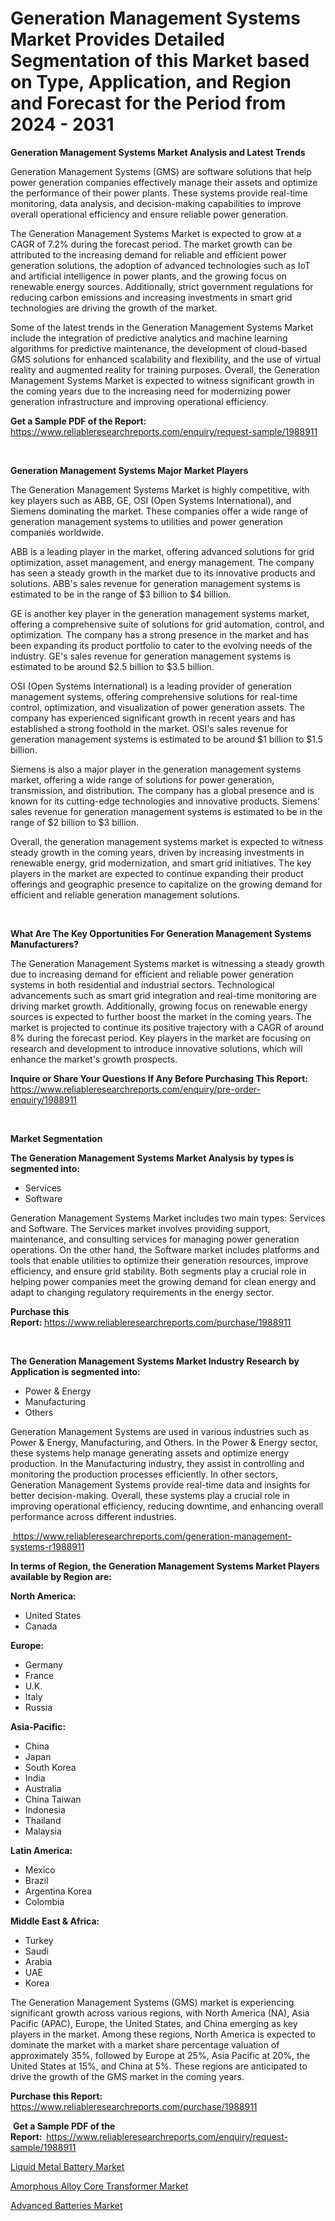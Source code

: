 <p><h1>Generation Management Systems Market Provides Detailed Segmentation of this Market based on Type, Application, and Region and Forecast for the Period from 2024 - 2031</h1></p><p><strong>Generation Management Systems Market Analysis and Latest Trends</strong></p>
<p><p>Generation Management Systems (GMS) are software solutions that help power generation companies effectively manage their assets and optimize the performance of their power plants. These systems provide real-time monitoring, data analysis, and decision-making capabilities to improve overall operational efficiency and ensure reliable power generation.</p><p>The Generation Management Systems Market is expected to grow at a CAGR of 7.2% during the forecast period. The market growth can be attributed to the increasing demand for reliable and efficient power generation solutions, the adoption of advanced technologies such as IoT and artificial intelligence in power plants, and the growing focus on renewable energy sources. Additionally, strict government regulations for reducing carbon emissions and increasing investments in smart grid technologies are driving the growth of the market.</p><p>Some of the latest trends in the Generation Management Systems Market include the integration of predictive analytics and machine learning algorithms for predictive maintenance, the development of cloud-based GMS solutions for enhanced scalability and flexibility, and the use of virtual reality and augmented reality for training purposes. Overall, the Generation Management Systems Market is expected to witness significant growth in the coming years due to the increasing need for modernizing power generation infrastructure and improving operational efficiency.</p></p>
<p><strong>Get a Sample PDF of the Report:&nbsp;</strong> <a href="https://www.reliableresearchreports.com/enquiry/request-sample/1988911">https://www.reliableresearchreports.com/enquiry/request-sample/1988911</a></p>
<p>&nbsp;</p>
<p><strong>Generation Management Systems Major Market Players</strong></p>
<p><p>The Generation Management Systems Market is highly competitive, with key players such as ABB, GE, OSI (Open Systems International), and Siemens dominating the market. These companies offer a wide range of generation management systems to utilities and power generation companies worldwide.</p><p>ABB is a leading player in the market, offering advanced solutions for grid optimization, asset management, and energy management. The company has seen a steady growth in the market due to its innovative products and solutions. ABB's sales revenue for generation management systems is estimated to be in the range of $3 billion to $4 billion.</p><p>GE is another key player in the generation management systems market, offering a comprehensive suite of solutions for grid automation, control, and optimization. The company has a strong presence in the market and has been expanding its product portfolio to cater to the evolving needs of the industry. GE's sales revenue for generation management systems is estimated to be around $2.5 billion to $3.5 billion.</p><p>OSI (Open Systems International) is a leading provider of generation management systems, offering comprehensive solutions for real-time control, optimization, and visualization of power generation assets. The company has experienced significant growth in recent years and has established a strong foothold in the market. OSI's sales revenue for generation management systems is estimated to be around $1 billion to $1.5 billion.</p><p>Siemens is also a major player in the generation management systems market, offering a wide range of solutions for power generation, transmission, and distribution. The company has a global presence and is known for its cutting-edge technologies and innovative products. Siemens' sales revenue for generation management systems is estimated to be in the range of $2 billion to $3 billion.</p><p>Overall, the generation management systems market is expected to witness steady growth in the coming years, driven by increasing investments in renewable energy, grid modernization, and smart grid initiatives. The key players in the market are expected to continue expanding their product offerings and geographic presence to capitalize on the growing demand for efficient and reliable generation management solutions.</p></p>
<p>&nbsp;</p>
<p><strong>What Are The Key Opportunities For Generation Management Systems Manufacturers?</strong></p>
<p><p>The Generation Management Systems market is witnessing a steady growth due to increasing demand for efficient and reliable power generation systems in both residential and industrial sectors. Technological advancements such as smart grid integration and real-time monitoring are driving market growth. Additionally, growing focus on renewable energy sources is expected to further boost the market in the coming years. The market is projected to continue its positive trajectory with a CAGR of around 8% during the forecast period. Key players in the market are focusing on research and development to introduce innovative solutions, which will enhance the market's growth prospects.</p></p>
<p><strong>Inquire or Share Your Questions If Any Before Purchasing This Report:</strong> <a href="https://www.reliableresearchreports.com/enquiry/pre-order-enquiry/1988911">https://www.reliableresearchreports.com/enquiry/pre-order-enquiry/1988911</a></p>
<p>&nbsp;</p>
<p><strong>Market Segmentation</strong></p>
<p><strong>The Generation Management Systems Market Analysis by types is segmented into:</strong></p>
<p><ul><li>Services</li><li>Software</li></ul></p>
<p><p>Generation Management Systems Market includes two main types: Services and Software. The Services market involves providing support, maintenance, and consulting services for managing power generation operations. On the other hand, the Software market includes platforms and tools that enable utilities to optimize their generation resources, improve efficiency, and ensure grid stability. Both segments play a crucial role in helping power companies meet the growing demand for clean energy and adapt to changing regulatory requirements in the energy sector.</p></p>
<p><strong>Purchase this Report:&nbsp;</strong><a href="https://www.reliableresearchreports.com/purchase/1988911">https://www.reliableresearchreports.com/purchase/1988911</a></p>
<p>&nbsp;</p>
<p><strong>The Generation Management Systems Market Industry Research by Application is segmented into:</strong></p>
<p><ul><li>Power & Energy</li><li>Manufacturing</li><li>Others</li></ul></p>
<p><p>Generation Management Systems are used in various industries such as Power & Energy, Manufacturing, and Others. In the Power & Energy sector, these systems help manage generating assets and optimize energy production. In the Manufacturing industry, they assist in controlling and monitoring the production processes efficiently. In other sectors, Generation Management Systems provide real-time data and insights for better decision-making. Overall, these systems play a crucial role in improving operational efficiency, reducing downtime, and enhancing overall performance across different industries.</p></p>
<p><a href="https://www.reliableresearchreports.com/generation-management-systems-r1988911">&nbsp;https://www.reliableresearchreports.com/generation-management-systems-r1988911</a></p>
<p><strong>In terms of Region, the Generation Management Systems Market Players available by Region are:</strong></p>
<p>
    <p> <strong> North America: </strong>
        <ul>
            <li>United States</li>
            <li>Canada</li>
        </ul>
        </p> 
    <p> <strong> Europe: </strong>
        <ul>
            <li>Germany</li>
            <li>France</li>
            <li>U.K.</li>
            <li>Italy</li>
            <li>Russia</li>
        </ul>
        </p> 
    <p> <strong> Asia-Pacific: </strong>
        <ul>
            <li>China</li>
            <li>Japan</li>
            <li>South Korea</li>
            <li>India</li>
            <li>Australia</li>
            <li>China Taiwan</li>
            <li>Indonesia</li>
            <li>Thailand</li>
            <li>Malaysia</li>
        </ul>
        </p> 
    <p> <strong> Latin America: </strong>
        <ul>
            <li>Mexico</li>
            <li>Brazil</li>
            <li>Argentina Korea</li>
            <li>Colombia</li>
        </ul>
        </p> 
    <p> <strong> Middle East & Africa: </strong>
        <ul>
            <li>Turkey</li>
            <li>Saudi</li>
            <li>Arabia</li>
            <li>UAE</li>
            <li>Korea</li>
        </ul>
    </p>
    </p>
<p><p>The Generation Management Systems (GMS) market is experiencing significant growth across various regions, with North America (NA), Asia Pacific (APAC), Europe, the United States, and China emerging as key players in the market. Among these regions, North America is expected to dominate the market with a market share percentage valuation of approximately 35%, followed by Europe at 25%, Asia Pacific at 20%, the United States at 15%, and China at 5%. These regions are anticipated to drive the growth of the GMS market in the coming years.</p></p>
<p><strong>Purchase this Report: </strong><a href="https://www.reliableresearchreports.com/purchase/1988911">https://www.reliableresearchreports.com/purchase/1988911</a></p>
<p>&nbsp;<strong>Get a Sample PDF of the Report:&nbsp;&nbsp;</strong><a href="https://www.reliableresearchreports.com/enquiry/request-sample/1988911">https://www.reliableresearchreports.com/enquiry/request-sample/1988911</a></p>
<p><strong></strong></p>
<p><p><a href="https://medium.com/@sac-m/liquid-metal-battery-market-size-share-trends-analysis-report-by-end-use-portable-dc7e8cd5ba93">Liquid Metal Battery Market</a></p><p><a href="https://medium.com/@henrykihn_12939/amorphous-alloy-core-transformer-market-a-global-and-regional-analysis-focus-on-end-user-4a48caa123ad">Amorphous Alloy Core Transformer Market</a></p><p><a href="https://medium.com/@philipholland626/global-advanced-batteries-market-status-2024-2031-and-forecast-by-region-product-end-use-85c05bf2c80f">Advanced Batteries Market</a></p></p>